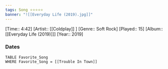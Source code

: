 ```yaml
---
tags: Song ⭐⭐⭐⭐⭐ 
banner: "![[Everyday Life (2019).jpg]]"
---
```

[Time:: 4:42]
[Artist:: [[Coldplay]] ]
[Genre:: Soft Rock]
[Played:: 15]
[Album:: [[Everyday Life (2019)]]]
[Year:: 2019]
### Dates
````dataview
TABLE Favorite_Song
WHERE Favorite_Song = [[Trouble In Town]]
````